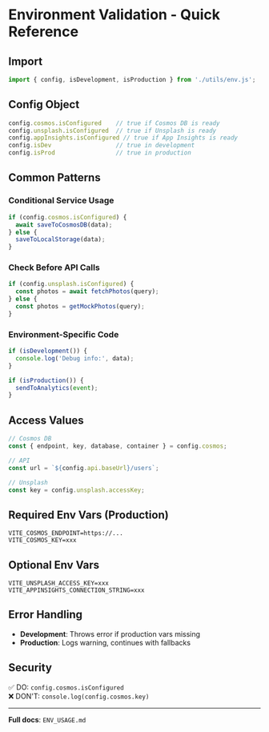 # Environment Validation - Quick Reference

## Import
```javascript
import { config, isDevelopment, isProduction } from './utils/env.js';
```

## Config Object
```javascript
config.cosmos.isConfigured    // true if Cosmos DB is ready
config.unsplash.isConfigured  // true if Unsplash is ready
config.appInsights.isConfigured // true if App Insights is ready
config.isDev                  // true in development
config.isProd                 // true in production
```

## Common Patterns

### Conditional Service Usage
```javascript
if (config.cosmos.isConfigured) {
  await saveToCosmosDB(data);
} else {
  saveToLocalStorage(data);
}
```

### Check Before API Calls
```javascript
if (config.unsplash.isConfigured) {
  const photos = await fetchPhotos(query);
} else {
  const photos = getMockPhotos(query);
}
```

### Environment-Specific Code
```javascript
if (isDevelopment()) {
  console.log('Debug info:', data);
}

if (isProduction()) {
  sendToAnalytics(event);
}
```

## Access Values
```javascript
// Cosmos DB
const { endpoint, key, database, container } = config.cosmos;

// API
const url = `${config.api.baseUrl}/users`;

// Unsplash
const key = config.unsplash.accessKey;
```

## Required Env Vars (Production)
```env
VITE_COSMOS_ENDPOINT=https://...
VITE_COSMOS_KEY=xxx
```

## Optional Env Vars
```env
VITE_UNSPLASH_ACCESS_KEY=xxx
VITE_APPINSIGHTS_CONNECTION_STRING=xxx
```

## Error Handling
- **Development**: Throws error if production vars missing
- **Production**: Logs warning, continues with fallbacks

## Security
✅ DO: `config.cosmos.isConfigured`  
❌ DON'T: `console.log(config.cosmos.key)`

---

**Full docs**: `ENV_USAGE.md`

